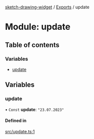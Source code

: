 [sketch-drawing-widget](../README.md) / [Exports](../modules.md) / update

# Module: update

## Table of contents

### Variables

- [update](update.md#update)

## Variables

### update

• `Const` **update**: ``"23.07.2023"``

#### Defined in

[src/update.ts:1](https://github.com/miksrv/sketch-drawing-widget/blob/9bd886b/src/update.ts#L1)
